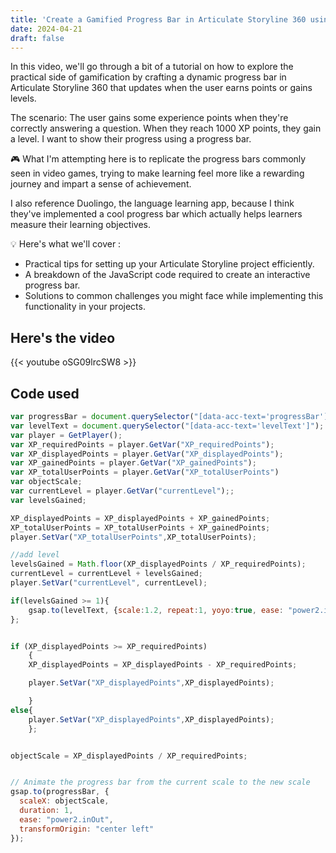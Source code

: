 ```yaml
---
title: 'Create a Gamified Progress Bar in Articulate Storyline 360 using Javascript'
date: 2024-04-21
draft: false
---
```


In this video, we'll go through a bit of a tutorial on how to explore the practical side of gamification by crafting a dynamic progress bar in Articulate Storyline 360 that updates when the user earns points or gains levels.

The scenario: The user gains some experience points when they're correctly answering a question. When they reach 1000 XP points, they gain a level. I want to show their progress using a progress bar.

🎮 What I'm attempting here is to replicate the progress bars commonly seen in video games, trying to make learning feel more like a rewarding journey and impart a sense of achievement.

I also reference Duolingo, the language learning app, because I think they've implemented a cool progress bar which actually helps learners measure their learning objectives.


💡 Here's what we'll cover :

- Practical tips for setting up your Articulate Storyline project efficiently.
- A breakdown of the JavaScript code required to create an interactive progress bar.
- Solutions to common challenges you might face while implementing this functionality in your projects.

## Here's the video
{{< youtube oSG09lrcSW8 >}}

## Code used

```js {linenos=true}
var progressBar = document.querySelector("[data-acc-text='progressBar']");
var levelText = document.querySelector("[data-acc-text='levelText']");
var player = GetPlayer();
var XP_requiredPoints = player.GetVar("XP_requiredPoints");
var XP_displayedPoints = player.GetVar("XP_displayedPoints");
var XP_gainedPoints = player.GetVar("XP_gainedPoints");
var XP_totalUserPoints = player.GetVar("XP_totalUserPoints")
var objectScale;
var currentLevel = player.GetVar("currentLevel");;
var levelsGained;

XP_displayedPoints = XP_displayedPoints + XP_gainedPoints;
XP_totalUserPoints = XP_totalUserPoints + XP_gainedPoints;
player.SetVar("XP_totalUserPoints",XP_totalUserPoints);

//add level
levelsGained = Math.floor(XP_displayedPoints / XP_requiredPoints);
currentLevel = currentLevel + levelsGained;
player.SetVar("currentLevel", currentLevel);

if(levelsGained >= 1){
    gsap.to(levelText, {scale:1.2, repeat:1, yoyo:true, ease: "power2.inOut"});
};


if (XP_displayedPoints >= XP_requiredPoints)
    {
    XP_displayedPoints = XP_displayedPoints - XP_requiredPoints;

    player.SetVar("XP_displayedPoints",XP_displayedPoints);

    }
else{
    player.SetVar("XP_displayedPoints",XP_displayedPoints);
    };


objectScale = XP_displayedPoints / XP_requiredPoints;


// Animate the progress bar from the current scale to the new scale
gsap.to(progressBar, {
  scaleX: objectScale,
  duration: 1, 
  ease: "power2.inOut",
  transformOrigin: "center left"
});

```